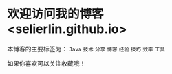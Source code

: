 # 欢迎访问我的博客 <selierlin.github.io>

本博客的主要标签为： `Java` `技术` `分享` `博客` `经验` `技巧` `效率` `工具`

如果你喜欢可以关注收藏哦！